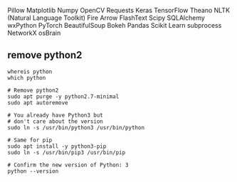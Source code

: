 
Pillow
Matplotlib 
Numpy
OpenCV 
Requests
Keras
TensorFlow
Theano
NLTK (Natural Language Toolkit)
Fire
Arrow
FlashText
Scipy 
SQLAlchemy
wxPython
PyTorch
BeautifulSoup 
Bokeh
Pandas 
Scikit Learn
subprocess
NetworkX 
osBrain


## remove python2

```shell
whereis python
which python

# Remove python2
sudo apt purge -y python2.7-minimal
sudo apt autoremove

# You already have Python3 but 
# don't care about the version 
sudo ln -s /usr/bin/python3 /usr/bin/python

# Same for pip
sudo apt install -y python3-pip
sudo ln -s /usr/bin/pip3 /usr/bin/pip

# Confirm the new version of Python: 3
python --version
```

